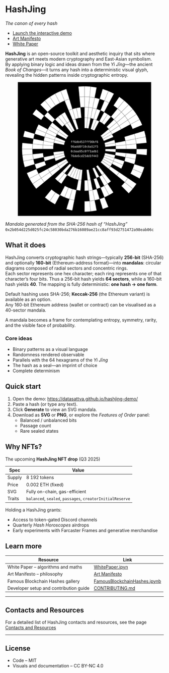 # HashJing  
*The canon of every hash*

- [Launch the interactive demo](https://datasattva.github.io/hashjing-demo/)
- [Art Manifesto](./ArtManifesto.md)  
- [White Paper](./WhitePaper.ipynb)

**HashJing** is an open-source toolkit and aesthetic inquiry that sits where generative art meets modern cryptography and East-Asian symbolism.  
By applying binary logic and ideas drawn from the *Yì Jīng*—the ancient *Book of Changes*—it turns any hash into a deterministic visual glyph, revealing the hidden patterns inside cryptographic entropy.

<figure markdown>
<img src="pic/hashjing_mandala.svg" alt="Mandala generated from the SHA-256 hash of the string “HashJing”" width="512"/>
</figure>

*Mandala generated from the SHA-256 hash of “HashJing”*  
`0x2b054d225d025fc24c58030bda276b16089ae21cc8aff93d2751472a98eab06c`

## What it does

HashJing converts cryptographic hash strings—typically **256-bit** (SHA-256) and optionally **160-bit** (Ethereum-address format)—into **mandalas**: circular diagrams composed of radial sectors and concentric rings.  
Each sector represents one hex character; each ring represents one of that character’s four bits. Thus a 256-bit hash yields **64 sectors**, while a 160-bit hash yields **40**. The mapping is fully deterministic: **one hash → one form**.

Default hashing uses SHA-256; **Keccak-256** (the Ethereum variant) is available as an option.  
Any 160-bit Ethereum address (wallet or contract) can be visualised as a 40-sector mandala.

A mandala becomes a frame for contemplating entropy, symmetry, rarity, and the visible face of probability.

### Core ideas

* Binary patterns as a visual language  
* Randomness rendered observable  
* Parallels with the 64 hexagrams of the *Yì Jīng*  
* The hash as a seal—an imprint of choice  
* Complete determinism  

## Quick start

1. Open the demo: <https://datasattva.github.io/hashjing-demo/>  
2. Paste a hash (or type any text).  
3. Click **Generate** to view an SVG mandala.  
4. Download as **SVG** or **PNG**, or explore the *Features of Order* panel:  
   * Balanced / unbalanced bits  
   * Passage count  
   * Rare sealed states  


## Why NFTs?

The upcoming **HashJing NFT drop** (Q3 2025)

| Spec    | Value |
|---------|-------|
| Supply  | 8 192 tokens |
| Price   | 0.002 ETH (fixed) |
| SVG     | Fully on-chain, gas-efficient |
| Traits  | `balanced`, `sealed`, `passages`, `creatorInitialReserve` |

Holding a HashJing grants:

* Access to token-gated Discord channels  
* Quarterly *Hash Horoscopes* airdrops  
* Early experiments with Farcaster Frames and generative merchandise  


## Learn more

| Resource | Link |
|----------|------|
| White Paper – algorithms and maths | [WhitePaper.ipyn](./WhitePaper.ipynb) |
| Art Manifesto – philosophy | [Art Manifesto](./ArtManifesto.md)  |
| Famous Blockchain Hashes gallery | [FamousBlockchainHashes.ipynb](./FamousBlockchainHashes.ipynb) |
| Developer setup and contribution guide | [CONTRIBUTING.md](./CONTRIBUTING.md) |


---

## Contacts and Resources

For a detailed list of HashJing contacts and resources, see the page [Contacts and Resources](https://datasattva.github.io/hashjing-res/)

---

## License

* Code – MIT  
* Visuals and documentation – CC BY-NC 4.0
